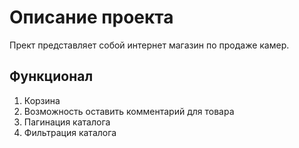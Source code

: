 # Описание проекта

Прект представляет собой интернет магазин по продаже камер.

## Функционал
  1. Корзина
  2. Возможность оставить комментарий для товара
  3. Пагинация каталога
  4. Фильтрация каталога


